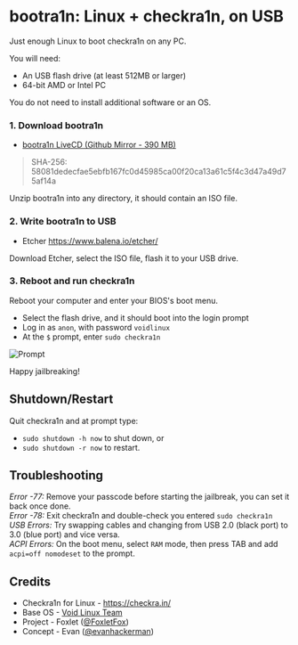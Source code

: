 bootra1n: Linux + checkra1n, on USB
===================================
Just enough Linux to boot checkra1n on any PC.

You will need:
- An USB flash drive (at least 512MB or larger)
- 64-bit AMD or Intel PC

You do not need to install additional software or an OS.

### 1. Download bootra1n
- [bootra1n LiveCD (Github Mirror - 390 MB)](https://github.com/foxlet/bootra1n/releases/download/0.9.8b/bootra1n-x86_64-0.9.8-20200206.zip)
> SHA-256: 58081dedecfae5ebfb167fc0d45985ca00f20ca13a61c5f4c3d47a49d75af14a

Unzip bootra1n into any directory, it should contain an ISO file.

### 2. Write bootra1n to USB
- Etcher https://www.balena.io/etcher/

Download Etcher, select the ISO file, flash it to your USB drive.

### 3. Reboot and run checkra1n
Reboot your computer and enter your BIOS's boot menu.

- Select the flash drive, and it should boot into the login prompt
- Log in as `anon`, with password `voidlinux`
- At the `$` prompt, enter `sudo checkra1n`

![Prompt](https://i.imgur.com/MmqUBUJ.png)

Happy jailbreaking!

## Shutdown/Restart
Quit checkra1n and at prompt type:
- `sudo shutdown -h now` to shut down, or
- `sudo shutdown -r now` to restart.

## Troubleshooting
*Error -77:* Remove your passcode before starting the jailbreak, you can set it back once done.  
*Error -78:* Exit checkra1n and double-check you entered `sudo checkra1n`  
*USB Errors:* Try swapping cables and changing from USB 2.0 (black port) to 3.0 (blue port) and vice versa.  
*ACPI Errors:* On the boot menu, select `RAM` mode, then press TAB and add `acpi=off nomodeset` to the prompt.  

## Credits
- Checkra1n for Linux - https://checkra.in/
- Base OS - [Void Linux Team](https://voidlinux.org/)
- Project - Foxlet ([@FoxletFox](https://twitter.com/foxletfox))
- Concept - Evan ([@evanhackerman](https://twitter.com/evanhackerman))
